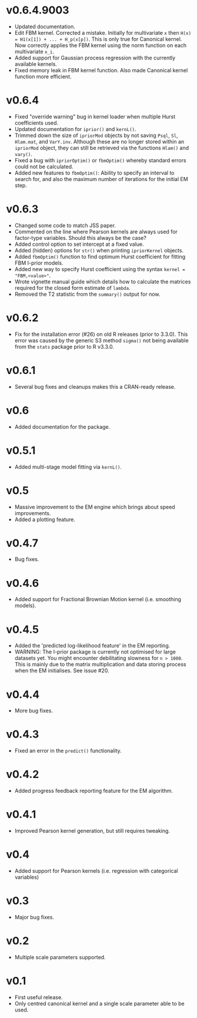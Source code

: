 # v0.6.4.9003

* Updated documentation.
* Edit FBM kernel. Corrected a mistake. Initially for multivariate `x` then  `H(x) = H1(x[1]) + ... + H_p(x[p])`. This is only true for Canonical kernel. Now correctly applies the FBM kernel using the norm function on each multivariate `x_i`.
* Added support for Gaussian process regression with the currently available kernels.
* Fixed memory leak in FBM kernel function. Also made Canonical kernel function more efficient.

# v0.6.4

* Fixed "override warning" bug in kernel loader when multiple Hurst coefficients used.
* Updated documentation for `iprior()` and `kernL()`.
* Trimmed down the size of `ipriorMod` objects by not saving `Psql`, `Sl`, `Hlam.mat`, and `VarY.inv`. Although these are no longer stored within an `ipriorMod` object, they can still be retrieved via the functions `Hlam()` and `vary()`.
* Fixed a bug with `ipriorOptim()` or `fbmOptim()` whereby standard errors could not be calculated.
* Added new features to `fbmOptim()`: Ability to specify an interval to search for, and also the maximum number of iterations for the initial EM step.

# v0.6.3

* Changed some code to match JSS paper.
* Commented on the line where Pearson kernels are always used for factor-type variables. Should this always be the case?
* Added control option to set intercept at a fixed value.
* Added (hidden) options for `str()` when printing `ipriorKernel` objects.
* Added  `fbmOptim()` function to find optimum Hurst coefficient for fitting FBM I-prior models.
* Added new way to specify Hurst coefficient using the syntax `kernel = "FBM,<value>"`.
* Wrote vignette manual guide which details how to calculate the matrices required for the closed form estimate of `lambda`.
* Removed the T2 statistic from the `summary()` output for now.

# v0.6.2

* Fix for the installation error (#26) on old R releases (prior to 3.3.0). This error was caused by the generic S3 method `sigma()` not being available from the `stats` package prior to R v3.3.0. 

# v0.6.1

* Several bug fixes and cleanups makes this a CRAN-ready release.

# v0.6

* Added documentation for the package.

# v0.5.1

* Added multi-stage model fitting via `kernL()`.

# v0.5

* Massive improvement to the EM engine which brings about speed improvements.
* Added a plotting feature.
 
# v0.4.7

* Bug fixes.
 
# v0.4.6
 
* Added support for Fractional Brownian Motion kernel (i.e. smoothing models).
 
# v0.4.5
 
* Added the 'predicted log-likelihood feature' in the EM reporting.
* WARNING: The I-prior package is currently not optimised for large datasets yet. You might encounter debilitating slowness for `n > 1000`. This is mainly due to the matrix multiplication and data storing process when the EM initialises. See issue #20.
 
# v0.4.4

* More bug fixes. 
 
# v0.4.3
 
* Fixed an error in the `predict()` functionality.
 
# v0.4.2
 
* Added progress feedback reporting feature for the EM algorithm.

# v0.4.1

* Improved Pearson kernel generation, but still requires tweaking.
 
# v0.4
 
* Added support for Pearson kernels (i.e. regression with categorical variables)

# v0.3

* Major bug fixes.
 
# v0.2

* Multiple scale parameters supported.

# v0.1

* First useful release.
* Only centred canonical kernel and a single scale parameter able to be used.
